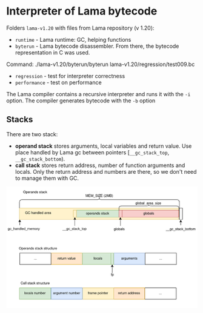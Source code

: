 # Interpreter of Lama bytecode

Folders `lama-v1.20` with files from Lama repository (v 1.20):

* `runtime` - Lama runtime: GC, helping functions
* `byterun` - Lama bytecode disassembler. From there, the bytecode representation in C was used. 

 Command: ./lama-v1.20/byterun/byterun lama-v1.20/regression/test009.bc

* `regression` - test for interpreter correctness 
* `performance` - test on performance 

The Lama compiler contains a recursive interpreter and runs it with the `-i` option. The compiler generates bytecode with the `-b` option

## Stacks 
There are two stack: 

* **operand stack** stores arguments, local variables and return value. Use place handled by Lama gc between pointers [`__gc_stack_top`, `__gc_stack_bottom`).
* **call stack** stores return address, number of function arguments and locals. Only the return address and numbers are there, so we don't need to manage them with GC.

![](media/memory_model.png)